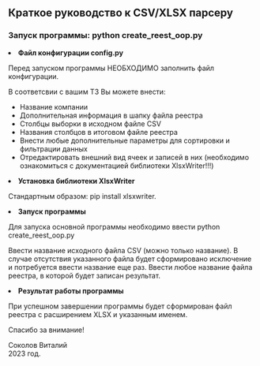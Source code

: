 <h2>Краткое руководство к CSV/XLSX парсеру</h2>

<h3>Запуск программы: python create_reest_oop.py</h3>

<lu>
<li><b>Файл конфигурации config.py</b></li>
    
   Перед запуском программы НЕОБХОДИМО заполнить файл конфигурации.

   В соответсвии с вашим ТЗ Вы можете внести:
   - Название компании
   - Дополнительная информация в шапку файла реестра
   - Столбцы выборки в исходном файле CSV
   - Названия столбцов в итоговом файле реестра
   - Внести любые дополнительные параметры для сортировки и        фильтрации данных
   - Отредактировать внешний вид ячеек и записей в них (необходимо ознакомиться с документацией библиотеки XlsxWriter!!!) 


<li><b>Установка библиотеки XlsxWriter</b></li>

   Стандартным образом: pip install xlsxwriter.


<li><b>Запуск программы</b></li>

   Для запуска основной программы необходимо ввести python create_reest_oop.py

   Ввести название исходного файла CSV (можно только название).
   В случае отсутствия указанного файла будет сформировано исключение и потребуется ввести название еще раз.
   Ввести любое название файла реестра, в которой будет записан результат.  


<li><b>Результат работы программы</b></li>
   
   При успешном завершении программы будет сформирован файл реестра с расширением XLSX и указанным именем.
</lu>


Спасибо за внимание!

Соколов Виталий                                                                           
2023 год.
